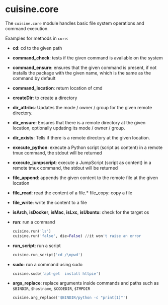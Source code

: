 # cuisine.core

The `cuisine.core` module handles basic file system operations and command execution.

Examples for methods in `core`:

- **cd**: cd to the given path
- **command_check**: tests if the given command is available on the system
- **command_ensure**: ensures that the given command is present, if not installs the package with the given name, which is the same as the command by default
- **command_location**: return location of cmd
- **createDir**: to create a directory
- **dir_attribs**: Updates the mode / owner / group for the given remote directory.
- **dir_ensure**: Ensures that there is a remote directory at the given location, optionally updating its mode / owner / group.
- **dir_exists**: Tells if there is a remote directory at the given location.
- **execute_python**: execute a Python script (script as content) in a remote tmux command, the stdout will be returned
- **execute_jumpscript**: execute a JumpScript (script as content) in a remote tmux command, the stdout will be returned
- **file_append**: appends the given content to the remote file at the given location
- **file_read**: read the content of a file.* file_copy: copy a file
- **file_write**: write the content to a file
- **isArch**, **isDocker**, **isMac**, **isLxc**, **isUbuntu**: check for the target os
- **run**: run a command

  ```python
  cuisine.run('ls')
  cuisine.run('false', die=False) //it won't raise an error
  ```

- **run_script**: run a script

  ```python
  cuisine.run_script('cd /\npwd')
  ```

- **sudo**: run a command using sudo

  ```python
  cuisine.sudo('apt-get  install httpie')
  ```

- **args_replace**: replace arguments inside commands and paths such as `$BINDIR`, `$hostname`, `$CODEDIR`, `$TMPDIR`

  ```python
  cuisine.arg_replace('$BINDIR/python -c "print(1)"')
  ```
